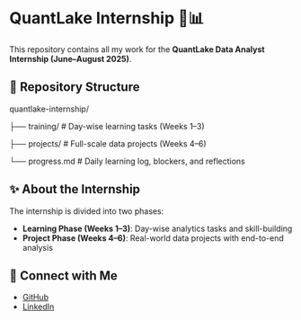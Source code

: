 # QuantLake Internship 🧠📊

This repository contains all my work for the **QuantLake Data Analyst Internship (June–August 2025)**.

## 📁 Repository Structure
quantlake-internship/

├── training/ # Day-wise learning tasks (Weeks 1–3)

├── projects/ # Full-scale data projects (Weeks 4–6)

└── progress.md # Daily learning log, blockers, and reflections

## ✨ About the Internship

The internship is divided into two phases:
- **Learning Phase (Weeks 1–3)**: Day-wise analytics tasks and skill-building
- **Project Phase (Weeks 4–6)**: Real-world data projects with end-to-end analysis

## 🔗 Connect with Me

- [GitHub](https://github.com/aj492003)
- [LinkedIn](https://www.linkedin.com/in/ankur-jha-b60a36248/)


